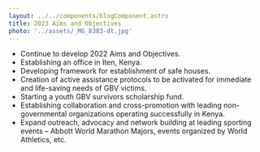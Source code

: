 ```yaml
---
layout: ../../components/blogComponent.astro
title: 2023 Aims and Objectives
photo: '../assets/_MG_8383-dt.jpg'
---
```


- Continue to develop 2022 Aims and Objectives.
- Establishing an office in Iten, Kenya.
- Developing framework for establishment of safe houses.
- Creation of active assistance protocols to be activated for immediate and life-saving needs of GBV victims.
- Starting a youth GBV survivors scholarship fund.
- Establishing collaboration and cross-promotion with leading non-governmental organizations operating successfully in Kenya.
- Expand outreach, advocacy and network building at leading sporting events – Abbott World Marathon Majors, events organized by World Athletics, etc.